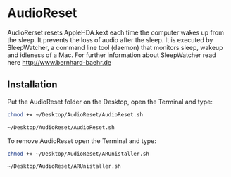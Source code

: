 # AudioReset

AudioRerset resets AppleHDA.kext each time the computer wakes up from the sleep.
It prevents the loss of audio after the sleep. It is executed by SleepWatcher, a command line tool (daemon) that monitors sleep, wakeup and idleness of a Mac. 
For further information about SleepWatcher read here http://www.bernhard-baehr.de

Installation
------------
Put the AudioReset folder on the Desktop, open the Terminal and type:
``` sh
chmod +x ~/Desktop/AudioReset/AudioReset.sh

~/Desktop/AudioReset/AudioReset.sh
``` 

To remove AudioReset open the Terminal and type:
``` sh
chmod +x ~/Desktop/AudioReset/ARUnistaller.sh

~/Desktop/AudioReset/ARUnistaller.sh
``` 

